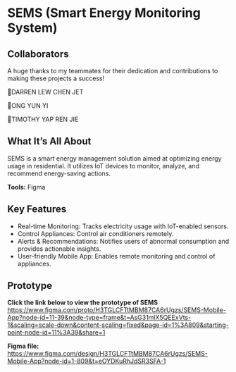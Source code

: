 # SEMS (Smart Energy Monitoring System)


## **Collaborators**
A huge thanks to my teammates for their dedication and contributions to making these projects a success! 


🌟DARREN LEW CHEN JET

🌟ONG YUN YI

🌟TIMOTHY YAP REN JIE


## **What It’s All About**

SEMS is a smart energy management solution aimed at optimizing energy usage in residential. It utilizes IoT devices to monitor, analyze, and recommend energy-saving actions.

**Tools:** Figma


## **Key Features**
- Real-time Monitoring: Tracks electricity usage with IoT-enabled sensors.
- Control Appliances: Control air conditioners remotely.
- Alerts & Recommendations: Notifies users of abnormal consumption and provides actionable insights.
- User-friendly Mobile App: Enables remote monitoring and control of appliances.

## **Prototype**
**Click the link below to view the prototype of SEMS**
https://www.figma.com/proto/H3TGLCFTtMBM87CA6rUgzs/SEMS-Mobile-App?node-id=11-39&node-type=frame&t=AsG31mlX5QEExVts-1&scaling=scale-down&content-scaling=fixed&page-id=1%3A809&starting-point-node-id=11%3A39&share=1


**Figma file:** https://www.figma.com/design/H3TGLCFTtMBM87CA6rUgzs/SEMS-Mobile-App?node-id=1-809&t=eOYDKuRhJdSR3SFA-1 
